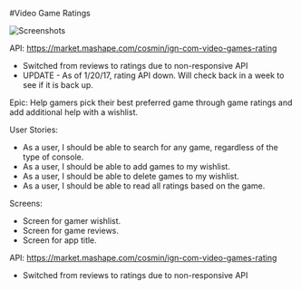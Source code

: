 #Video Game Ratings

![Screenshots]()

API:
https://market.mashape.com/cosmin/ign-com-video-games-rating
- Switched from reviews to ratings due to non-responsive API
- UPDATE - As of 1/20/17, rating API down. Will check back in a week to see if it is back up.

Epic: Help gamers pick their best preferred game through game ratings and add additional help with a wishlist.

User Stories:
- As a user, I should be able to search for any game, regardless of the type of console.
- As a user, I should be able to add games to my wishlist.
- As a user, I should be able to delete games to my wishlist.
- As a user, I should be able to read all ratings based on the game.

Screens:
- Screen for gamer wishlist.
- Screen for game reviews.
- Screen for app title.

API:
https://market.mashape.com/cosmin/ign-com-video-games-rating
- Switched from reviews to ratings due to non-responsive API
